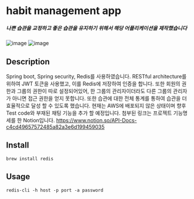 # habit management app
##### 나쁜 습관을 교정하고 좋은 습관을 유지하기 위해서 해당 어플리케이션을 제작했습니다
![image](https://user-images.githubusercontent.com/60885635/225555714-ff3e1070-fba0-4eca-b2d1-01b1fcfc2cd0.png)
![image](https://user-images.githubusercontent.com/60885635/225555872-cca6ad9f-8d6d-496c-a29f-f016fee40cea.png)

## Description

 Spring boot, Spring security, Redis를 사용하였습니다.
 RESTful architecture를 위하여 JWT 토큰을 사용했고, 이를 Redis에 저장하여 인증을 합니다. 또한 회원의 권한과 그룹의 권한이 따로 설정되어있어, 한 그룹의 관리자이더라도 다른 그룹의 관리자가 아니면 접근 권한을 얻지 못합니다.
 또한 습관에 대한 전체 통계를 통하여 습관을 더 효율적으로 달성 할 수 있도록 했습니다. 현재는 AWS에 배포되지 않은 상태이며 향후 Test code와 부재된 채팅 기능을 추가 할 예정입니다. 첨부된 링크는 프로젝트 기능명세를 한 Notion입니다. https://www.notion.so/API-Docs-c4cd49657572485a82a3e6d199459035

## Install
```
brew install redis
```

## Usage
```
redis-cli -h host -p port -a password
```


